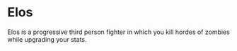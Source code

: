 # Elos
Elos is a progressive third person fighter in which you kill hordes of zombies while upgrading your stats.
